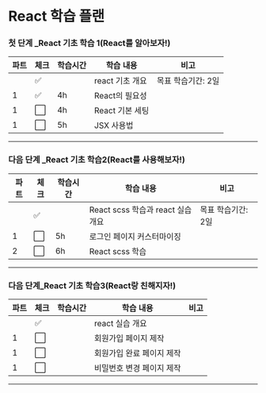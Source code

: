 # React 학습 플랜

### 첫 단계 _React 기초 학습 1(React를 알아보자!)

| 파트 | 체크                 | 학습시간 | 학습 내용       | 비고               |
| ---- | -------------------- | -------- | --------------- | ------------------ |
|      | :white_check_mark:   |          | react 기초 개요 | 목표 학습기간: 2일 |
| 1    | :white_check_mark:   | 4h       | React의 필요성  |                    |
| 1    | :white_large_square: | 4h       | React 기본 세팅 |                    |
| 1    | :white_large_square: | 5h       | JSX 사용법      |                    |

----

### 다음 단계 _React 기초 학습2(React를 사용해보자!)

| 파트 | 체크                 | 학습시간 | 학습 내용                         | 비고               |
| ---- | -------------------- | -------- | --------------------------------- | ------------------ |
|      | :white_check_mark:   |          | React scss 학습과 react 실습 개요 | 목표 학습기간: 2일 |
| 1    | :white_large_square: | 5h       | 로그인 페이지 커스터마이징        |                    |
| 2    | :white_large_square: | 6h       | React scss 학습                   |                    |

----

### 다음 단계_React 기초 학습3(React랑 친해지자!)

| 파트 | 체크                 | 학습시간 | 학습 내용                 | 비고 |
| ---- | -------------------- | -------- | ------------------------- | ---- |
|      | :white_check_mark:   |          | react 실습 개요           |      |
| 1    | :white_large_square: |          | 회원가입 페이지 제작      |      |
| 1    | :white_large_square: |          | 회원가입 완료 페이지 제작 |      |
| 1    | :white_large_square: |          | 비밀번호 변경 페이지 제작 |      |

----
